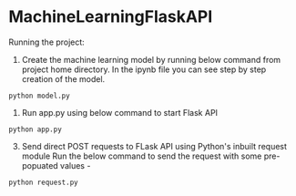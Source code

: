 # MachineLearningFlaskAPI

Running the project:

1. Create the machine learning model by running below command from project home directory. In the ipynb file you can see step by step creation of the model.
```
python model.py
```

1. Run app.py using below command to start Flask API
```
python app.py
```

3. Send direct POST requests to FLask API using Python's inbuilt request module
Run the below command to send the request with some pre-popuated values -
```
python request.py
```
